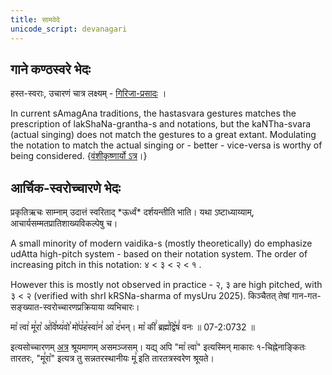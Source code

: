 ```yaml
---
title: सामवेदे
unicode_script: devanagari
---
```


## गाने कण्ठस्वरे भेदः
हस्त-स्वराः, उचारणं चात्र लक्ष्यम् - [गिरिजा-प्रसादः](https://www.youtube.com/watch?v=epZCOlpX28g) ।

In current sAmagAna traditions, the hastasvara gestures matches the prescription of lakShaNa-grantha-s and notations, but the kaNTha-svara (actual singing) does not match the gestures to a great extant. Modulating the notation to match the actual singing or - better - vice-versa is worthy of being considered. {[वंशीकृष्णार्यो ऽत्र](https://youtu.be/sxPyUzcZBos?t=969)।}

## आर्चिक-स्वरोच्चारणे भेदः
प्रकृतिऋचः साम्नाम् उदात्तं स्वरिताद् \*ऊर्ध्वं\* दर्शयन्तीति भाति। यथा ऽष्टाध्याय्याम्, आचार्यसम्मतप्रातिशाख्यविकल्पेषु च।

A small minority of modern vaidika-s (mostly theoretically) do emphasize udAtta high-pitch system - based on their notation system. The order of increasing pitch in this notation:  ४ < ३ < २ < १ .

However this is mostly not observed in practice - २, ३ are high pitched, with ३ < २ (verified with shrI kRSNa-sharma of mysUru 2025). किञ्चैतत् तेषां गान-गत-सङ्ख्यात-स्वरोच्चारणप्रक्रियाया व्यभिचारः।


मा꣡ त्वा꣢ मू꣣रा꣡ अ꣢वि꣣ष्य꣢वो꣣ मो꣢प꣣ह꣡स्वा꣢न꣣ आ꣡ द꣢भन्। मा꣡ कीं꣢ ब्रह्म꣣द्वि꣡षं꣢ वनः ॥ 07-2:0732 ॥

इत्यसोच्चारणम् [अत्र](https://youtu.be/W5WbEDrIVmM?t=347) श्रूयमाणम् असमञ्जसम्। यद्य् अपि "मा꣡ त्वा꣢" इत्यस्मिन् माकारः १-चिह्नेनाङ्कितः तारतरः, "मू꣣रा꣡" इत्यत्र तु सन्नतरस्थानीयः मू꣣ इति तारतत्रस्वरेण श्रूयते।  
 